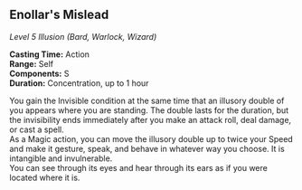 ## Enollar's Mislead
*Level 5 Illusion (Bard, Warlock, Wizard)*

**Casting Time:** Action  
**Range:** Self  
**Components:** S  
**Duration:** Concentration, up to 1 hour  

You gain the Invisible condition at the same time that an illusory double of you appears where you are standing. The double lasts for the duration, but the invisibility ends immediately after you make an attack roll, deal damage, or cast a spell.  
As a Magic action, you can move the illusory double up to twice your Speed and make it gesture, speak, and behave in whatever way you choose. It is intangible and invulnerable.  
You can see through its eyes and hear through its ears as if you were located where it is.